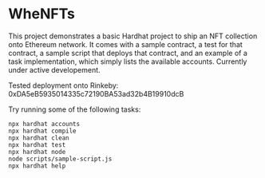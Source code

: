 # WheNFTs

This project demonstrates a basic Hardhat project to ship an NFT collection onto Ethereum network. It comes with a sample contract, a test for that contract, a sample script that deploys that contract, and an example of a task implementation, which simply lists the available accounts. Currently under active developement.

Tested deployment onto Rinkeby: 0xDA5eB5935014335c72190BA53ad32b4B19910dcB

Try running some of the following tasks:

```shell
npx hardhat accounts
npx hardhat compile
npx hardhat clean
npx hardhat test
npx hardhat node
node scripts/sample-script.js
npx hardhat help
```
